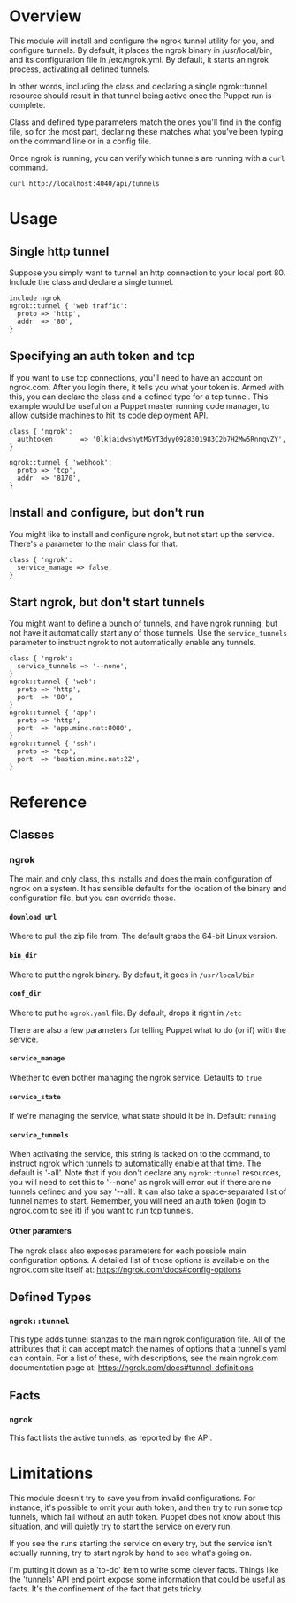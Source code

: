 
# Overview

This module will install and configure the ngrok tunnel utility for you, and configure tunnels.  By default, it places the ngrok binary in /usr/local/bin, and its configuration file in /etc/ngrok.yml.  By default, it starts an ngrok process, activating all defined tunnels.

In other words, including the class and declaring a single ngrok::tunnel resource should result in that tunnel being active once the Puppet run is complete.

Class and defined type parameters match the ones you'll find in the config file, so for the most part, declaring these matches what you've been typing on the command line or in a config file.

Once ngrok is running, you can verify which tunnels are running with a `curl` command.

```
curl http://localhost:4040/api/tunnels
```


# Usage

## Single http tunnel

Suppose you simply want to tunnel an http connection to your local port 80.  Include the class and declare a single tunnel.

```puppet
include ngrok
ngrok::tunnel { 'web traffic':
  proto => 'http',
  addr  => '80',
}
```

## Specifying an auth token and tcp

If you want to use tcp connections, you'll need to have an account on ngrok.com.  After you login there, it tells you what your token is.  Armed with this, you can declare the class and a defined type for a tcp tunnel.  This example would be useful on a Puppet master running code manager, to allow outside machines to hit its code deployment API.

```puppet
class { 'ngrok':
  authtoken       => '0lkjaidwshytMGYT3dyy0928301983C2b7H2Mw5RnnqvZY',
}

ngrok::tunnel { 'webhook':
  proto => 'tcp',
  addr  => '8170',
}
```

## Install and configure, but don't run

You might like to install and configure ngrok, but not start up the service.  There's a parameter to the main class for that.

```puppet
class { 'ngrok':
  service_manage => false,
}
```

## Start ngrok, but don't start tunnels

You might want to define a bunch of tunnels, and have ngrok running, but not have it automatically start any of those tunnels.  Use the `service_tunnels` parameter to instruct ngrok to not automatically enable any tunnels.

```puppet
class { 'ngrok':
  service_tunnels => '--none',
}
ngrok::tunnel { 'web':
  proto => 'http',
  port  => '80',
}
ngrok::tunnel { 'app':
  proto => 'http',
  port  => 'app.mine.nat:8080',
}
ngrok::tunnel { 'ssh':
  proto => 'tcp',
  port  => 'bastion.mine.nat:22',
}
```

# Reference

## Classes

### ngrok

The main and only class, this installs and does the main configuration of ngrok on a system.  It has sensible defaults for the location of the binary and configuration file, but you can override those.

#### `download_url`

Where to pull the zip file from.  The default grabs the 64-bit Linux version.

#### `bin_dir`

Where to put the ngrok binary.  By default, it goes in `/usr/local/bin`

#### `conf_dir`

Where to put he `ngrok.yaml` file.  By default, drops it right in `/etc`

There are also a few parameters for telling Puppet what to do (or if) with the service.

#### `service_manage`

Whether to even bother managing the ngrok service.  Defaults to `true`

#### `service_state`

If we're managing the service, what state should it be in.  Default: `running`

#### `service_tunnels`

When activating the service, this string is tacked on to the command, to instruct ngrok which tunnels to automatically enable at that time.  The default is '-all'.  Note that if you don't declare any `ngrok::tunnel` resources, you will need to set this to '--none' as ngrok will error out if there are no tunnels defined and you say '--all'.  It can also take a space-separated list of tunnel names to start.  Remember, you will need an auth token (login to ngrok.com to see it) if you want to run tcp tunnels.

#### Other paramters

The ngrok class also exposes parameters for each possible main configuration options.  A detailed list of those options is available on the ngrok.com site itself at:  https://ngrok.com/docs#config-options


## Defined Types

### `ngrok::tunnel`

This type adds tunnel stanzas to the main ngrok configuration file.  All of the attributes that it can accept match the names of options that a tunnel's yaml can contain.  For a list of these, with descriptions, see the main ngrok.com documentation page at:  https://ngrok.com/docs#tunnel-definitions


## Facts

### `ngrok`

This fact lists the active tunnels, as reported by the API.


# Limitations

This module doesn't try to save you from invalid configurations.  For instance, it's possible to omit your auth token, and then try to run some tcp tunnels, which fail without an auth token.  Puppet does not know about this situation, and will quietly try to start the service on every run.

If you see the runs starting the service on every try, but the service isn't actually running, try to start ngrok by hand to see what's going on.

I'm putting it down as a 'to-do' item to write some clever facts.  Things like the 'tunnels' API end point expose some information that could be useful as facts.  It's the confinement of the fact that gets tricky.

